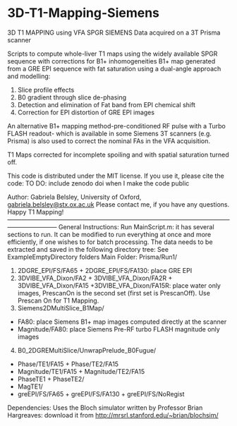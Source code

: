 # 3D-T1-Mapping-Siemens

3D T1 MAPPING using VFA SPGR 
SIEMENS Data acquired on a 3T Prisma scanner

Scripts to compute whole-liver T1 maps using the widely available SPGR sequence with corrections for B1+ inhomogeneities
B1+ map generated from a GRE EPI sequence with fat saturation using a dual-angle approach and modelling:
1. Slice profile effects
2. B0 gradient through slice de-phasing
3. Detection and elimination of Fat band from EPI chemical shift 
4. Correction for EPI distortion of GRE EPI images

An alternative B1+ mapping method-pre-conditioned RF pulse with a Turbo FLASH readout- which is available in some Siemens 3T scanners (e.g. Prisma) is also used to correct the nominal FAs in the VFA acquisition. 

T1 Maps corrected for incomplete spoiling and with spatial saturation turned off.

This code is distributed under the MIT license. If you use it, please cite the code: TO DO: include zenodo doi when I make the code public

Author: Gabriela Belsley, University of Oxford, gabriela.belsley@stx.ox.ac.uk
Please contact me, if you have any questions. Happy T1 Mapping!
————————————————————————————————————————————
General Instructions:
Run MainScript.m: it has several sections to run. 
It can be modified to run everything at once and more efficiently, if one wishes to for batch processing. 
The data needs to be extracted and saved in the following directory tree:
See ExampleEmptyDirectory folders
Main Folder: Prisma/Run1/
1. 2DGRE_EPI/FS/FA65 + 2DGRE_EPI/FS/FA130: place GRE EPI
2. 3DVIBE_VFA_Dixon/FA2 + 3DVIBE_VFA_Dixon/FA2R + 3DVIBE_VFA_Dixon/FA15 +3DVIBE_VFA_Dixon/FA15R: place water only images, PrescanOn is the second set (first set is PrescanOff). Use Prescan On for T1 Mapping.
3. Siemens2DMultiSlice_B1Map/
  - FA80: place Siemens B1+ map images computed directly at the scanner
  - Magnitude/FA80: place Siemens Pre-RF turbo FLASH magnitude only images 
4. B0_2DGREMultiSlice/UnwrapPrelude_B0Fugue/
  - Phase/TE1/FA15 + Phase/TE2/FA15 
  - Magnitude/TE1/FA15 + Magnitude/TE2/FA15 
  - PhaseTE1  + PhaseTE2/
  - MagTE1/
  - greEPI/FS/FA65 + greEPI/FS/FA130 + greEPI/FS/NoRegist


Dependencies:
Uses the Bloch simulator written by Professor Brian Hargreaves: download it from http://mrsrl.stanford.edu/~brian/blochsim/
